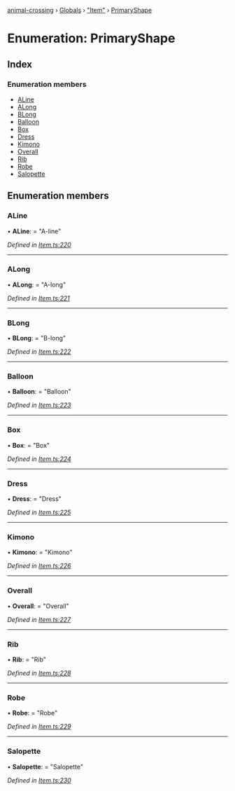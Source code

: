 [animal-crossing](../README.md) › [Globals](../globals.md) › ["Item"](../modules/_item_.md) › [PrimaryShape](_item_.primaryshape.md)

# Enumeration: PrimaryShape

## Index

### Enumeration members

* [ALine](_item_.primaryshape.md#aline)
* [ALong](_item_.primaryshape.md#along)
* [BLong](_item_.primaryshape.md#blong)
* [Balloon](_item_.primaryshape.md#balloon)
* [Box](_item_.primaryshape.md#box)
* [Dress](_item_.primaryshape.md#dress)
* [Kimono](_item_.primaryshape.md#kimono)
* [Overall](_item_.primaryshape.md#overall)
* [Rib](_item_.primaryshape.md#rib)
* [Robe](_item_.primaryshape.md#robe)
* [Salopette](_item_.primaryshape.md#salopette)

## Enumeration members

###  ALine

• **ALine**: = "A-line"

*Defined in [Item.ts:220](https://github.com/Norviah/animal-crossing/blob/4071e19/module/types/Item.ts#L220)*

___

###  ALong

• **ALong**: = "A-long"

*Defined in [Item.ts:221](https://github.com/Norviah/animal-crossing/blob/4071e19/module/types/Item.ts#L221)*

___

###  BLong

• **BLong**: = "B-long"

*Defined in [Item.ts:222](https://github.com/Norviah/animal-crossing/blob/4071e19/module/types/Item.ts#L222)*

___

###  Balloon

• **Balloon**: = "Balloon"

*Defined in [Item.ts:223](https://github.com/Norviah/animal-crossing/blob/4071e19/module/types/Item.ts#L223)*

___

###  Box

• **Box**: = "Box"

*Defined in [Item.ts:224](https://github.com/Norviah/animal-crossing/blob/4071e19/module/types/Item.ts#L224)*

___

###  Dress

• **Dress**: = "Dress"

*Defined in [Item.ts:225](https://github.com/Norviah/animal-crossing/blob/4071e19/module/types/Item.ts#L225)*

___

###  Kimono

• **Kimono**: = "Kimono"

*Defined in [Item.ts:226](https://github.com/Norviah/animal-crossing/blob/4071e19/module/types/Item.ts#L226)*

___

###  Overall

• **Overall**: = "Overall"

*Defined in [Item.ts:227](https://github.com/Norviah/animal-crossing/blob/4071e19/module/types/Item.ts#L227)*

___

###  Rib

• **Rib**: = "Rib"

*Defined in [Item.ts:228](https://github.com/Norviah/animal-crossing/blob/4071e19/module/types/Item.ts#L228)*

___

###  Robe

• **Robe**: = "Robe"

*Defined in [Item.ts:229](https://github.com/Norviah/animal-crossing/blob/4071e19/module/types/Item.ts#L229)*

___

###  Salopette

• **Salopette**: = "Salopette"

*Defined in [Item.ts:230](https://github.com/Norviah/animal-crossing/blob/4071e19/module/types/Item.ts#L230)*
